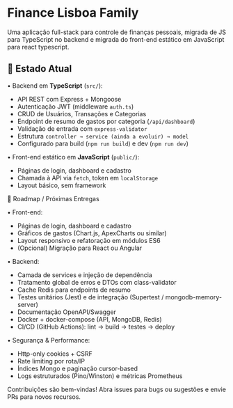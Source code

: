 # Finance Lisboa Family

Uma aplicação full-stack para controle de finanças pessoais, migrada de JS para TypeScript no backend e migrada do front-end estático em JavaScript para react typescript.

## 🚀 Estado Atual

• Backend em **TypeScript** (`src/`):  
  - API REST com Express + Mongoose  
  - Autenticação JWT (middleware `auth.ts`)  
  - CRUD de Usuários, Transações e Categorias  
  - Endpoint de resumo de gastos por categoria (`/api/dashboard`)  
  - Validação de entrada com `express-validator`  
  - Estrutura `controller → service (ainda a evoluir) → model`  
  - Configurado para build (`npm run build`) e dev (`npm run dev`)  

• Front-end estático em **JavaScript** (`public/`):  
  - Páginas de login, dashboard e cadastro  
  - Chamada à API via `fetch`, token em `localStorage`  
  - Layout básico, sem framework  

📌 Roadmap / Próximas Entregas

• Front-end:  
  - Páginas de login, dashboard e cadastro  
  - Gráficos de gastos (Chart.js, ApexCharts ou similar)
  - Layout responsivo e refatoração em módulos ES6
  - (Opcional) Migração para React ou Angular

• Backend:  
  - Camada de services e injeção de dependência
  - Tratamento global de erros e DTOs com class-validator
  - Cache Redis para endpoints de resumo
  - Testes unitários (Jest) e de integração (Supertest / mongodb-memory-server)
  - Documentação OpenAPI/Swagger
  - Docker + docker-compose (API, MongoDB, Redis)
  - CI/CD (GitHub Actions): lint → build → testes → deploy

• Segurança & Performance:  
  - Http-only cookies + CSRF
  - Rate limiting por rota/IP
  - Índices Mongo e paginação cursor-based
  - Logs estruturados (Pino/Winston) e métricas Prometheus


Contribuições são bem-vindas!
Abra issues para bugs ou sugestões e envie PRs para novos recursos.


